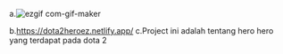 a.![ezgif com-gif-maker](https://user-images.githubusercontent.com/64768099/198088091-c40d05c0-aa66-43fc-82af-4c0770b5c8ec.gif)


b.https://dota2heroez.netlify.app/
c.Project ini adalah tentang hero hero yang terdapat pada dota 2 
